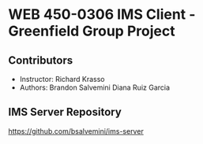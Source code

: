 # WEB 450-0306 IMS Client - Greenfield Group Project
## Contributors

* Instructor: Richard Krasso
* Authors: 
  Brandon Salvemini
  Diana Ruiz Garcia

## IMS Server Repository
https://github.com/bsalvemini/ims-server
